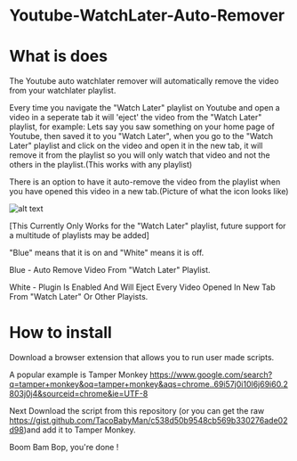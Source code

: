 # Youtube-WatchLater-Auto-Remover

# What is does
The Youtube auto watchlater remover will automatically remove the video from your watchlater playlist.

Every time you navigate the "Watch Later" playlist on Youtube and open a video in a seperate tab it will 'eject' the video from the "Watch Later" playlist, for example: Lets say you saw something on your home page of Youtube, then saved it to you "Watch Later", when you go to the "Watch Later" playlist and click on the video and open it in the new tab, it will remove it from the playlist so you will only watch that video and not the others in the playlist.(This works with any playlist)

There is an option to have it auto-remove the video from the playlist when you have opened this video in a new tab.(Picture of what the icon looks like)

![alt text](https://i.ibb.co/nPbPYZL/Screenshot-from-2022-04-11-14-13-07.png)

[This Currently Only Works for the "Watch Later" playlist, future support for a multitude of playlists may be added]

"Blue" means that it is on and "White" means it is off. 
  
  Blue - Auto Remove Video From "Watch Later" Playlist.
  
  White - Plugin Is Enabled And Will Eject Every Video Opened In New Tab From "Watch Later" Or Other Playists.

# How to install
Download a browser extension that allows you to run user made scripts. 

A popular example is Tamper Monkey
https://www.google.com/search?q=tamper+monkey&oq=tamper+monkey&aqs=chrome..69i57j0i10l6j69i60.2803j0j4&sourceid=chrome&ie=UTF-8

Next Download the script from this repository (or you can get the raw https://gist.github.com/TacoBabyMan/c538d50b9548cb569b330276ade02d98)and add it to Tamper Monkey.

Boom Bam Bop, you're done !
